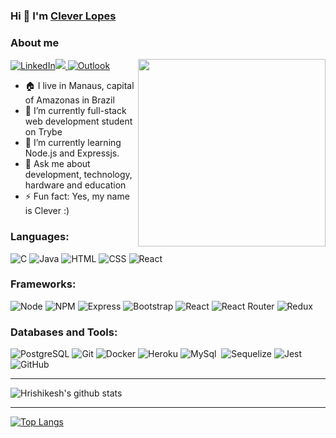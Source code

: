 ### Hi 👋 I'm [Clever Lopes](https://clever-junior.github.io)

### About me

<img align="right" src="https://media0.giphy.com/media/qgQUggAC3Pfv687qPC/giphy.gif" height="300px"/>

<a href="https://www.linkedin.com/in/clever-lopes/"><img alt="LinkedIn" src="https://img.shields.io/badge/LinkedIn-0077B5?style=for-the-badge&logo=linkedin&logoColor=white" /></a><a href="https://contate.me/clever-junior"><img src="https://img.shields.io/badge/WhatsApp-25D366?style=for-the-badge&logo=whatsapp&logoColor=white"/></a><a href="tkclever.junior@gmail.com"> <img alt="Outlook" src="https://img.shields.io/badge/Microsoft_Outlook-0078D4?style=for-the-badge&logo=microsoft-outlook&logoColor=white" /></a> 

- 🏠 I live in Manaus, capital of Amazonas in Brazil
- 🔭 I’m currently full-stack web development student on Trybe
- 🌱 I’m currently learning Node.js and Expressjs.
- 💬 Ask me about development, technology, hardware and education
- ⚡ Fun fact: Yes, my name is Clever :)

### Languages:

<img alt="C" src="https://img.shields.io/badge/C-00599C?style=for-the-badge&logo=c&logoColor=white" /> <img alt="Java" src="https://img.shields.io/badge/Java-ED8B00?style=for-the-badge&logo=java&logoColor=white" /> <img alt="HTML" src="https://img.shields.io/badge/HTML5-E34F26?style=for-the-badge&logo=html5&logoColor=white" /> <img alt="CSS" src="https://img.shields.io/badge/CSS3-1572B6?style=for-the-badge&logo=css3&logoColor=white" /> <img alt="React" src="https://img.shields.io/badge/JavaScript-323330?style=for-the-badge&logo=javascript&logoColor=F7DF1E" />


### Frameworks:

<img alt="Node" src="https://img.shields.io/badge/Node.js-339933?style=for-the-badge&logo=nodedotjs&logoColor=white" /> <img alt="NPM" src="https://img.shields.io/badge/npm-CB3837?style=for-the-badge&logo=npm&logoColor=white" /> <img alt="Express" src="https://img.shields.io/badge/Express.js-000000?style=for-the-badge&logo=express&logoColor=white" /> ![Bootstrap](https://img.shields.io/badge/bootstrap-%23563D7C.svg?style=for-the-badge&logo=bootstrap&logoColor=white)
 <img alt="React" src="https://img.shields.io/badge/React-20232A?style=for-the-badge&logo=react&logoColor=61DAFB" /> <img alt="React Router" src="https://img.shields.io/badge/React_Router-CA4245?style=for-the-badge&logo=react-router&logoColor=white"/> <img alt="Redux" src="https://img.shields.io/badge/Redux-593D88?style=for-the-badge&logo=redux&logoColor=white" /> 
### Databases and Tools:

<img alt="PostgreSQL" src="https://img.shields.io/badge/PostgreSQL-316192?style=for-the-badge&logo=postgresql&logoColor=white" /> <img alt="Git" src="https://img.shields.io/badge/Git-E34F26?style=for-the-badge&logo=git&logoColor=white"/>
<img alt="Docker" src="https://img.shields.io/badge/Docker-2496ED?style=for-the-badge&logo=docker&logoColor=white"/> <img alt="Heroku" src="https://img.shields.io/badge/Heroku-430098?style=for-the-badge&logo=heroku&logoColor=white"/> <img alt="MySql" src="https://img.shields.io/badge/MySQL-00000F?style=for-the-badge&logo=mysql&logoColor=white"/> <img alt="" src=""/> ![Sequelize](https://img.shields.io/badge/Sequelize-52B0E7?style=for-the-badge&logo=Sequelize&logoColor=white) ![Jest](https://img.shields.io/badge/-jest-%23C21325?style=for-the-badge&logo=jest&logoColor=white) ![GitHub](https://img.shields.io/badge/github-%23121011.svg?style=for-the-badge&logo=github&logoColor=white)

<hr>

![Hrishikesh's github stats](https://github-readme-stats.vercel.app/api/?username=clever-junior&show_icons=true&title_color=fff&icon_color=79ff97&text_color=9f9f9f&bg_color=151515) 

<hr>

[![Top Langs](https://github-readme-stats.vercel.app/api/top-langs/?username=clever-junior&theme=dark)](https://github.com/anuraghazra/github-readme-stats)
